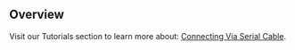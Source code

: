 ## Overview

Visit our Tutorials section to learn more about: [Connecting Via Serial Cable](/tutorial/connecting-via-serial-cable/).
